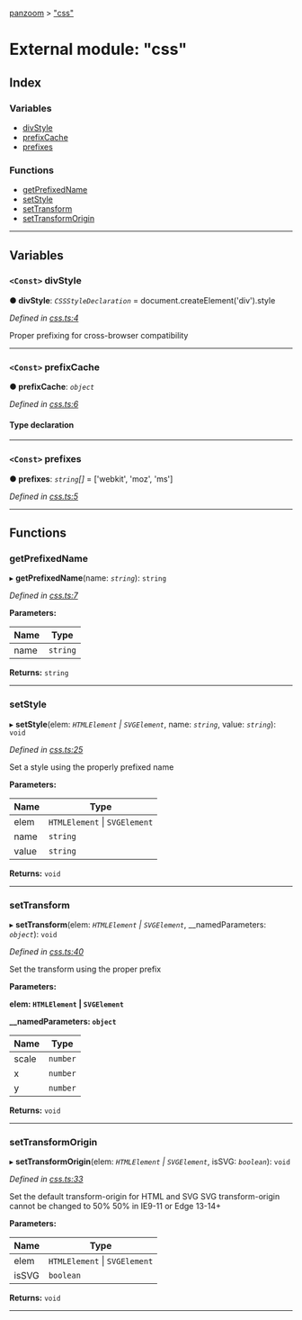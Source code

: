 [panzoom](../README.md) > ["css"](../modules/_css_.md)

# External module: "css"

## Index

### Variables

* [divStyle](_css_.md#divstyle)
* [prefixCache](_css_.md#prefixcache)
* [prefixes](_css_.md#prefixes)

### Functions

* [getPrefixedName](_css_.md#getprefixedname)
* [setStyle](_css_.md#setstyle)
* [setTransform](_css_.md#settransform)
* [setTransformOrigin](_css_.md#settransformorigin)

---

## Variables

<a id="divstyle"></a>

### `<Const>` divStyle

**● divStyle**: *`CSSStyleDeclaration`* =  document.createElement('div').style

*Defined in [css.ts:4](https://github.com/timmywil/panzoom/blob/ea9f617/src/css.ts#L4)*

Proper prefixing for cross-browser compatibility

___
<a id="prefixcache"></a>

### `<Const>` prefixCache

**● prefixCache**: *`object`*

*Defined in [css.ts:6](https://github.com/timmywil/panzoom/blob/ea9f617/src/css.ts#L6)*

#### Type declaration

[key: `string`]: `string`

___
<a id="prefixes"></a>

### `<Const>` prefixes

**● prefixes**: *`string`[]* =  ['webkit', 'moz', 'ms']

*Defined in [css.ts:5](https://github.com/timmywil/panzoom/blob/ea9f617/src/css.ts#L5)*

___

## Functions

<a id="getprefixedname"></a>

###  getPrefixedName

▸ **getPrefixedName**(name: *`string`*): `string`

*Defined in [css.ts:7](https://github.com/timmywil/panzoom/blob/ea9f617/src/css.ts#L7)*

**Parameters:**

| Name | Type |
| ------ | ------ |
| name | `string` |

**Returns:** `string`

___
<a id="setstyle"></a>

###  setStyle

▸ **setStyle**(elem: *`HTMLElement` \| `SVGElement`*, name: *`string`*, value: *`string`*): `void`

*Defined in [css.ts:25](https://github.com/timmywil/panzoom/blob/ea9f617/src/css.ts#L25)*

Set a style using the properly prefixed name

**Parameters:**

| Name | Type |
| ------ | ------ |
| elem | `HTMLElement` \| `SVGElement` |
| name | `string` |
| value | `string` |

**Returns:** `void`

___
<a id="settransform"></a>

###  setTransform

▸ **setTransform**(elem: *`HTMLElement` \| `SVGElement`*, __namedParameters: *`object`*): `void`

*Defined in [css.ts:40](https://github.com/timmywil/panzoom/blob/ea9f617/src/css.ts#L40)*

Set the transform using the proper prefix

**Parameters:**

**elem: `HTMLElement` \| `SVGElement`**

**__namedParameters: `object`**

| Name | Type |
| ------ | ------ |
| scale | `number` |
| x | `number` |
| y | `number` |

**Returns:** `void`

___
<a id="settransformorigin"></a>

###  setTransformOrigin

▸ **setTransformOrigin**(elem: *`HTMLElement` \| `SVGElement`*, isSVG: *`boolean`*): `void`

*Defined in [css.ts:33](https://github.com/timmywil/panzoom/blob/ea9f617/src/css.ts#L33)*

Set the default transform-origin for HTML and SVG SVG transform-origin cannot be changed to 50% 50% in IE9-11 or Edge 13-14+

**Parameters:**

| Name | Type |
| ------ | ------ |
| elem | `HTMLElement` \| `SVGElement` |
| isSVG | `boolean` |

**Returns:** `void`

___

